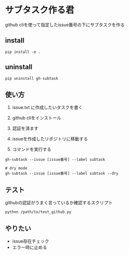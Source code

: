# サブタスク作る君

github cliを使って指定したissue番号の下にサブタスクを作る

## install

```
pip install -e .
```

## uninstall

```
pip uninstall gh-subtask
```

## 使い方

1. issue.txt に作成したいタスクを書く

2. github cliをインストール

3. 認証を済ます

4. issueを作成したリポジトリに移動する

5. コマンドを実行する

```
gh-subtask --issue [issue番号] --label subtask

# dry mode
gh-subtask --issue [issue番号] --label subtask --dry
```

## テスト

githubの認証がうまく言っているか確認するスクリプト

```
python /path/to/test_github.py
```

## やりたい
* issue存在チェック
* エラー時に止める


